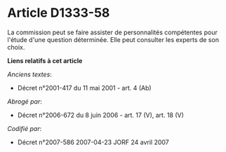 # Article D1333-58

La commission peut se faire assister de personnalités compétentes pour l'étude d'une question déterminée. Elle peut consulter
les experts de son choix.

**Liens relatifs à cet article**

_Anciens textes_:

  - Décret n°2001-417 du 11 mai 2001 - art. 4 (Ab)

_Abrogé par_:

  - Décret n°2006-672 du 8 juin 2006 - art. 17 (V), art. 18 (V)

_Codifié par_:

  - Décret n°2007-586 2007-04-23 JORF 24 avril 2007
